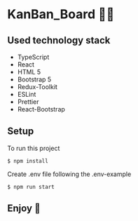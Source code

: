 # KanBan_Board  👨‍💻 

## Used technology stack

* TypeScript
* React
* HTML 5
* Bootstrap 5
* Redux-Toolkit
* ESLint
* Prettier
* React-Bootstrap

## Setup
To run this project

```
$ npm install

```
Create .env file following the .env-example

```
$ npm run start

```


## Enjoy 🙌
